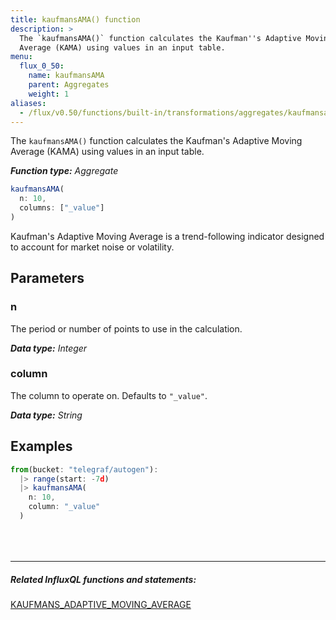 ```yaml
---
title: kaufmansAMA() function
description: >
  The `kaufmansAMA()` function calculates the Kaufman''s Adaptive Moving
  Average (KAMA) using values in an input table.
menu:
  flux_0_50:
    name: kaufmansAMA
    parent: Aggregates
    weight: 1
aliases:
  - /flux/v0.50/functions/built-in/transformations/aggregates/kaufmansama/
---
```


The `kaufmansAMA()` function calculates the Kaufman's Adaptive Moving Average (KAMA)
using values in an input table.

_**Function type:** Aggregate_

```js
kaufmansAMA(
  n: 10,
  columns: ["_value"]
)
```

Kaufman's Adaptive Moving Average is a trend-following indicator designed to account
for market noise or volatility.

## Parameters

### n
The period or number of points to use in the calculation.

_**Data type:** Integer_

### column
The column to operate on.
Defaults to `"_value"`.

_**Data type:** String_

## Examples
```js
from(bucket: "telegraf/autogen"):
  |> range(start: -7d)
  |> kaufmansAMA(
    n: 10,
    column: "_value"
  )
```

<hr style="margin-top:4rem"/>

##### Related InfluxQL functions and statements:
[KAUFMANS_ADAPTIVE_MOVING_AVERAGE](/influxdb/latest/query_language/functions/#kaufmans-adaptive-moving-average)
